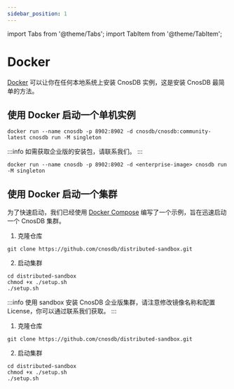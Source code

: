 ```yaml
---
sidebar_position: 1
---
```


import Tabs from '@theme/Tabs';
import TabItem from '@theme/TabItem';

# Docker

[Docker](https://docs.docker.com/get-docker/) 可以让你在任何本地系统上安装 CnosDB 实例，这是安装 CnosDB 最简单的方法。

## 使用 Docker 启动一个单机实例

<Tabs groupId="editions">
<TabItem value="Community" label="社区版">

```shell
docker run --name cnosdb -p 8902:8902 -d cnosdb/cnosdb:community-latest cnosdb run -M singleton
```

</TabItem>

<TabItem value="Enterprise" label="企业版">

:::info
如需获取企业版的安装包，请联系我们。
:::

```shell
docker run --name cnosdb -p 8902:8902 -d <enterprise-image> cnosdb run -M singleton
```

</TabItem>

</Tabs>

## 使用 Docker 启动一个集群

为了快速启动，我们已经使用 [Docker Compose](https://docs.docker.com/compose/install/) 编写了一个示例，旨在迅速启动一个 CnosDB 集群。

<Tabs groupId="editions">
<TabItem value="Community" label="社区版">

1. 克隆仓库

```shell
git clone https://github.com/cnosdb/distributed-sandbox.git
```

2. 启动集群

```shell
cd distributed-sandbox
chmod +x ./setup.sh
./setup.sh
```

</TabItem>

<TabItem value="Enterprise" label="企业版">

:::info
使用 sandbox 安装 CnosDB 企业版集群，请注意修改镜像名称和配置 License，你可以通过联系我们获取。
:::

1. 克隆仓库

```shell
git clone https://github.com/cnosdb/distributed-sandbox.git
```

2. 启动集群

```shell
cd distributed-sandbox
chmod +x ./setup.sh
./setup.sh
```

</TabItem>

</Tabs>
